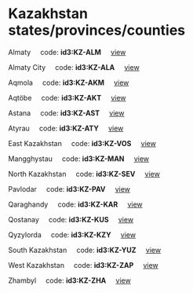 # Kazakhstan states/provinces/counties
Almaty&nbsp;&nbsp;&nbsp;&nbsp;&nbsp;code: **id3:KZ-ALM**&nbsp;&nbsp;&nbsp;&nbsp;&nbsp;[view](../export/geojson/medium/id3/kz/alm.geojson)&nbsp;&nbsp;&nbsp;&nbsp;&nbsp;


Almaty City&nbsp;&nbsp;&nbsp;&nbsp;&nbsp;code: **id3:KZ-ALA**&nbsp;&nbsp;&nbsp;&nbsp;&nbsp;[view](../export/geojson/medium/id3/kz/ala.geojson)&nbsp;&nbsp;&nbsp;&nbsp;&nbsp;


Aqmola&nbsp;&nbsp;&nbsp;&nbsp;&nbsp;code: **id3:KZ-AKM**&nbsp;&nbsp;&nbsp;&nbsp;&nbsp;[view](../export/geojson/medium/id3/kz/akm.geojson)&nbsp;&nbsp;&nbsp;&nbsp;&nbsp;


Aqtöbe&nbsp;&nbsp;&nbsp;&nbsp;&nbsp;code: **id3:KZ-AKT**&nbsp;&nbsp;&nbsp;&nbsp;&nbsp;[view](../export/geojson/medium/id3/kz/akt.geojson)&nbsp;&nbsp;&nbsp;&nbsp;&nbsp;


Astana&nbsp;&nbsp;&nbsp;&nbsp;&nbsp;code: **id3:KZ-AST**&nbsp;&nbsp;&nbsp;&nbsp;&nbsp;[view](../export/geojson/medium/id3/kz/ast.geojson)&nbsp;&nbsp;&nbsp;&nbsp;&nbsp;


Atyrau&nbsp;&nbsp;&nbsp;&nbsp;&nbsp;code: **id3:KZ-ATY**&nbsp;&nbsp;&nbsp;&nbsp;&nbsp;[view](../export/geojson/medium/id3/kz/aty.geojson)&nbsp;&nbsp;&nbsp;&nbsp;&nbsp;


East Kazakhstan&nbsp;&nbsp;&nbsp;&nbsp;&nbsp;code: **id3:KZ-VOS**&nbsp;&nbsp;&nbsp;&nbsp;&nbsp;[view](../export/geojson/medium/id3/kz/vos.geojson)&nbsp;&nbsp;&nbsp;&nbsp;&nbsp;


Mangghystau&nbsp;&nbsp;&nbsp;&nbsp;&nbsp;code: **id3:KZ-MAN**&nbsp;&nbsp;&nbsp;&nbsp;&nbsp;[view](../export/geojson/medium/id3/kz/man.geojson)&nbsp;&nbsp;&nbsp;&nbsp;&nbsp;


North Kazakhstan&nbsp;&nbsp;&nbsp;&nbsp;&nbsp;code: **id3:KZ-SEV**&nbsp;&nbsp;&nbsp;&nbsp;&nbsp;[view](../export/geojson/medium/id3/kz/sev.geojson)&nbsp;&nbsp;&nbsp;&nbsp;&nbsp;


Pavlodar&nbsp;&nbsp;&nbsp;&nbsp;&nbsp;code: **id3:KZ-PAV**&nbsp;&nbsp;&nbsp;&nbsp;&nbsp;[view](../export/geojson/medium/id3/kz/pav.geojson)&nbsp;&nbsp;&nbsp;&nbsp;&nbsp;


Qaraghandy&nbsp;&nbsp;&nbsp;&nbsp;&nbsp;code: **id3:KZ-KAR**&nbsp;&nbsp;&nbsp;&nbsp;&nbsp;[view](../export/geojson/medium/id3/kz/kar.geojson)&nbsp;&nbsp;&nbsp;&nbsp;&nbsp;


Qostanay&nbsp;&nbsp;&nbsp;&nbsp;&nbsp;code: **id3:KZ-KUS**&nbsp;&nbsp;&nbsp;&nbsp;&nbsp;[view](../export/geojson/medium/id3/kz/kus.geojson)&nbsp;&nbsp;&nbsp;&nbsp;&nbsp;


Qyzylorda&nbsp;&nbsp;&nbsp;&nbsp;&nbsp;code: **id3:KZ-KZY**&nbsp;&nbsp;&nbsp;&nbsp;&nbsp;[view](../export/geojson/medium/id3/kz/kzy.geojson)&nbsp;&nbsp;&nbsp;&nbsp;&nbsp;


South Kazakhstan&nbsp;&nbsp;&nbsp;&nbsp;&nbsp;code: **id3:KZ-YUZ**&nbsp;&nbsp;&nbsp;&nbsp;&nbsp;[view](../export/geojson/medium/id3/kz/yuz.geojson)&nbsp;&nbsp;&nbsp;&nbsp;&nbsp;


West Kazakhstan&nbsp;&nbsp;&nbsp;&nbsp;&nbsp;code: **id3:KZ-ZAP**&nbsp;&nbsp;&nbsp;&nbsp;&nbsp;[view](../export/geojson/medium/id3/kz/zap.geojson)&nbsp;&nbsp;&nbsp;&nbsp;&nbsp;


Zhambyl&nbsp;&nbsp;&nbsp;&nbsp;&nbsp;code: **id3:KZ-ZHA**&nbsp;&nbsp;&nbsp;&nbsp;&nbsp;[view](../export/geojson/medium/id3/kz/zha.geojson)&nbsp;&nbsp;&nbsp;&nbsp;&nbsp;

